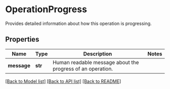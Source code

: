 # OperationProgress

Provides detailed information about how this operation is progressing.     
## Properties
Name | Type | Description | Notes
------------ | ------------- | ------------- | -------------
**message** | **str** | Human readable message about the progress of an operation. | 

[[Back to Model list]](../README.md#documentation-for-models) [[Back to API list]](../README.md#documentation-for-api-endpoints) [[Back to README]](../README.md)


